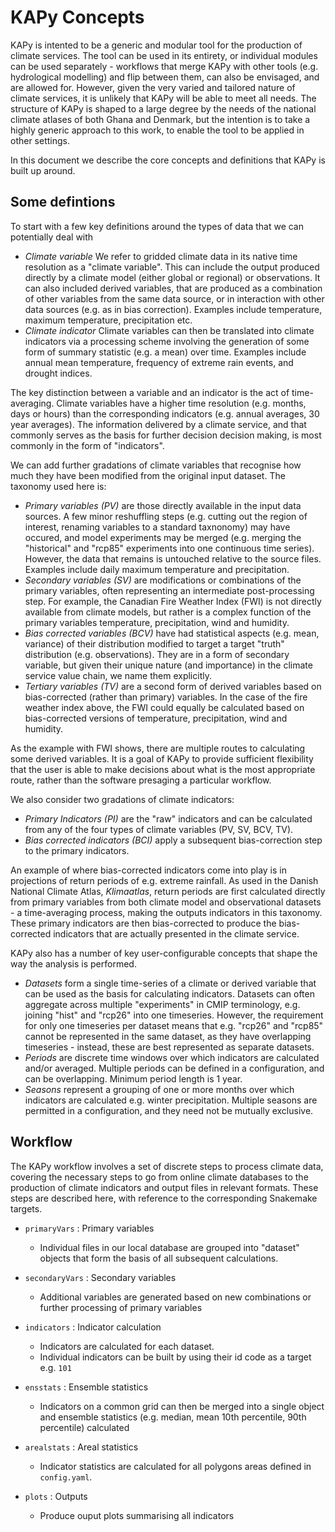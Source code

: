# KAPy Concepts

KAPy is intented to be a generic and modular tool for the production of climate services. The tool can be used in its entirety, or individual modules can be used separately - workflows that merge KAPy with other tools (e.g. hydrological modelling) and flip between them, can also be envisaged, and are allowed for. However, given the very varied and tailored nature of climate services, it is unlikely that KAPy will be able to meet all needs. The structure of KAPy is shaped to a large degree by the needs of the national climate atlases of both Ghana and Denmark, but the intention is to take a highly generic approach to this work, to enable the tool to be applied in other settings.

In this document we describe the core concepts and definitions that KAPy is built up around.

## Some defintions

To start with a few key definitions around the types of data that we can potentially deal with
* *Climate variable* We refer to gridded climate data in its native time resolution as a "climate variable". This can include the output produced directly by a climate model (either global or regional) or observations. It can also included derived variables, that are produced as a combination of other variables from the same data source, or in interaction with other data sources (e.g. as in bias correction). Examples include temperature, maximum temperature, precipitation etc.
* *Climate indicator* Climate variables can then be translated into climate indicators via a processing scheme involving the generation of some form of summary statistic (e.g. a mean) over time. Examples include annual mean temperature, frequency of extreme rain events, and drought indices. 

The key distinction between a variable and an indicator is the act of time-averaging. Climate variables  have a higher time resolution (e.g. months, days or hours) than the corresponding indicators (e.g. annual averages, 30 year averages). The information delivered by a climate service, and that commonly serves as the basis for further decision decision making, is most commonly in the form of "indicators".

We can add further gradations of climate variables that recognise how much they have been modified from the original input dataset. The taxonomy used here is:
* *Primary variables (PV)* are those directly available in the input data sources. A few minor reshuffling steps (e.g. cutting out the region of interest, renaming variables to a standard taxnonomy) may have occured, and  model experiments may be merged (e.g. merging the "historical" and "rcp85" experiments into one continuous time series). However, the data that remains is untouched relative to the source files. Examples include daily maximum temperature and precipitation.
* *Secondary variables (SV)* are modifications or combinations of the primary variables, often representing an intermediate post-processing step. For example, the Canadian Fire Weather Index (FWI) is not directly available from climate models, but rather is a complex function of the primary variables temperature, precipitation, wind and humidity. 
* *Bias corrected variables (BCV)* have had statistical aspects (e.g. mean, variance) of their distribution modified to target a target "truth" distribution (e.g. observations). They are in a form of secondary variable, but given their unique nature (and importance) in the climate service value chain, we name them explicitly.
* *Tertiary variables (TV)* are a second form of derived variables based on bias-corrected (rather than primary) variables. In the case of the fire weather index above, the FWI could equally be calculated based on bias-corrected versions of temperature, precipitation, wind and humidity. 

As the example with FWI shows, there are multiple routes to calculating some derived variables. It is a goal of KAPy to provide sufficient flexibility that the user is able to make decisions about what is the most appropriate route, rather than the software presaging a particular workflow.

We also consider two gradations of climate indicators:
* *Primary Indicators (PI)* are the "raw" indicators and can be calculated from any of the four types of climate variables (PV, SV, BCV, TV).
* *Bias corrected indicators (BCI)* apply a subsequent bias-correction step to the primary indicators.

An example of where bias-corrected indicators come into play is in projections of return periods of e.g. extreme rainfall. As used in the Danish National Climate Atlas, *Klimaatlas*, return periods are first calculated directly from primary variables from both climate model and observational datasets - a time-averaging process, making the outputs indicators in this taxonomy. These primary indicators are then bias-corrected to produce the bias-corrected indicators that are actually presented in the climate service.

KAPy also has a number of key user-configurable concepts that shape the way the analysis is performed.
* *Datasets* form a single time-series of a climate or derived variable that can be used as the basis for calculating indicators. Datasets can often aggregate across multiple "experiments" in CMIP terminology, e.g. joining "hist" and "rcp26" into one timeseries. However, the requirement for only one timeseries per dataset means that e.g. "rcp26" and "rcp85" cannot be represented in the same dataset, as they have overlapping timeseries - instead, these are best represented as separate datasets.
* *Periods* are discrete time windows over which indicators are calculated and/or averaged. Multiple periods can be defined in a configuration, and can be overlapping. Minimum period length is 1 year.
* *Seasons* represent a grouping of one or more months over which indicators are calculated e.g. winter precipitation. Multiple seasons are permitted in a configuration, and they need not be mutually exclusive.


## Workflow

The KAPy workflow involves a set of discrete steps to process climate data, covering the necessary steps to go from online climate databases to the production of climate indicators and output files in relevant formats. These steps are described here, with reference to the corresponding Snakemake targets. 

* `primaryVars` : Primary variables 
  * Individual files in our local database are grouped into "dataset" objects that form the basis of all subsequent calculations. 
  
* `secondaryVars` : Secondary variables  
  * Additional variables are generated based on new combinations or further processing of primary variables
  
* `indicators` : Indicator calculation
  * Indicators are calculated for each dataset. 
  * Individual indicators can be built by using their id code as a target e.g. `101`

* `ensstats` : Ensemble statistics
  * Indicators on a common grid can then be merged into a single object and ensemble statistics (e.g. median, mean 10th percentile, 90th percentile) calculated

* `arealstats` : Areal statistics
  * Indicator statistics are calculated for all polygons areas defined in `config.yaml`. 
 
* `plots` : Outputs
  * Produce ouput plots summarising all indicators

